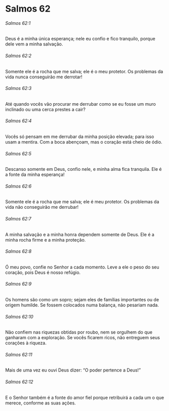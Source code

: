# Salmos 62

###### Salmos 62:1

Deus é a minha única esperança; nele eu confio e fico tranquilo, porque dele vem a minha salvação.

###### Salmos 62:2

Somente ele é a rocha que me salva; ele é o meu protetor. Os problemas da vida nunca conseguirão me derrotar!

###### Salmos 62:3

Até quando vocês vão procurar me derrubar como se eu fosse um muro inclinado ou uma cerca prestes a cair?

###### Salmos 62:4

Vocês só pensam em me derrubar da minha posição elevada; para isso usam a mentira. Com a boca abençoam, mas o coração está cheio de ódio.

###### Salmos 62:5

Descanso somente em Deus, confio nele, e minha alma fica tranquila. Ele é a fonte da minha esperança!

###### Salmos 62:6

Somente ele é a rocha que me salva; ele é meu protetor. Os problemas da vida não conseguirão me derrubar!

###### Salmos 62:7

A minha salvação e a minha honra dependem somente de Deus. Ele é a minha rocha firme e a minha proteção.

###### Salmos 62:8

Ó meu povo, confie no Senhor a cada momento. Leve a ele o peso do seu coração, pois Deus é nosso refúgio.

###### Salmos 62:9

Os homens são como um sopro; sejam eles de famílias importantes ou de origem humilde. Se fossem colocados numa balança, não pesariam nada.

###### Salmos 62:10

Não confiem nas riquezas obtidas por roubo, nem se orgulhem do que ganharam com a exploração. Se vocês ficarem ricos, não entreguem seus corações à riqueza.

###### Salmos 62:11

Mais de uma vez eu ouvi Deus dizer: “O poder pertence a Deus!”

###### Salmos 62:12

E o Senhor também é a fonte do amor fiel porque retribuirá a cada um o que merece, conforme as suas ações.

